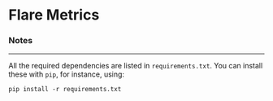 # Flare Metrics



### Notes
----------------------------

All the required dependencies are listed in `requirements.txt`. You can install these with  `pip`, for instance, using:
```
pip install -r requirements.txt
```

